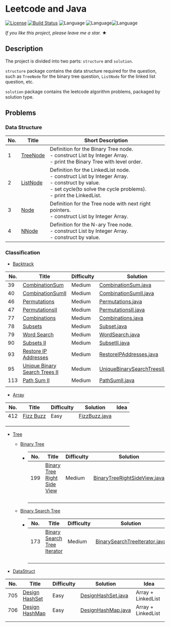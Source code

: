 # Leetcode and Java

[![License](https://img.shields.io/badge/license-Apache_2.0-blue.svg)](LICENSE.md) [![Build Status](https://travis-ci.org/fishercoder1534/Leetcode.svg?branch=master)](https://travis-ci.org/fishercoder1534/Leetcode) ![Language](https://img.shields.io/badge/language-Java-blue.svg) ![Language](https://img.shields.io/badge/Leetcode-blue.svg)![Language](https://img.shields.io/badge/Algorithm-blue.svg)

_If you like this project, please leave me a star._ &#9733;

## Description
The project is divided into two parts: `structure` and `solution`.

`structure` package contains the data structure required for the question, such as `TreeNode` for the binary tree question, `ListNode` for the linked list question, etc.

`solution` package contains the leetcode algorithm problems, packaged by solution type.



## Problems

### Data Structure

| No.  | Title                                            | Short Description                                            |
| ---- | ------------------------------------------------ | ------------------------------------------------------------ |
| 1    | [TreeNode](src/leetcode/structure/TreeNode.java) | Definition for the Binary Tree node. <br />- construct List by Integer Array.<br />- print the Binary Tree with level order. |
| 2    | [ListNode](src/leetcode/structure/ListNode.java) | Definition for the LinkedList node. <br />- construct List by Integer Array.<br />- construct by value.<br />- set cycle(to solve the cycle problems).<br />- print the LinkedList. |
| 3    | [Node](src/leetcode/structure/Node.java)         | Definition for the Tree node with next right pointers. <br />- construct List by Integer Array. |
| 4    | [NNode](src/leetcode/structure/NNode.java)       | Definition for the N-ary Tree node. <br />- construct List by Integer Array.<br />- construct by value. |





### Classification

- [Backtrack](src/leetcode/solution/backtrack)

| No.  | Title   | Difficulty | Solution                                                   | Idea |
| ---- | ------- | ---------- | ---------------------------------------------------------- | ---- |
| 39   | [CombinationSum](https://leetcode.com/problems/combination-sum/)      | Medium     | [CombinationSum.java](src/leetcode/solution/backtrack/CombinationSum.java) |      |
| 40   | [CombinationSumII](https://leetcode.com/problems/combination-sum-II/) | Medium     | [CombinationSumII.java](src/leetcode/solution/backtrack/CombinationSumII.java) |      |
| 46   | [Permutations](https://leetcode.com/problems/permutations/)           | Medium | [Permutations.java](src/leetcode/solution/backtrack/Permutations.java) | |
| 47 | [PermutationsII](https://leetcode.com/problems/permutations-ii/) | Medium | [PermutationsII.java](src/leetcode/solution/backtrack/PermutationsII.java) | |
| 77 | [Combinations](https://leetcode.com/problems/combinations/) | Medium | [Combinations.java](src/leetcode/solution/backtrack/Combinations.java) | |
| 78   | [Subsets](https://leetcode.com/problems/subsets/) 	                   | Medium    | [Subset.java](src/leetcode/solution/backtrack/Subset.java) |      |
| 79 | [Word Search](https://leetcode.com/problems/word-search/) | Medium | [WordSearch.java](src/leetcode/solution/backtrack/WordSearch.java) | |
| 90 | [Subsets II](https://leetcode.com/problems/subsets-ii/) | Medium | [SubsetII.java](src/leetcode/solution/backtrack/SubsetII.java) | |
| 93 | [Restore IP Addresses](https://leetcode.com/problems/restore-ip-addresses/) | Medium | [RestoreIPAddresses.java](src/leetcode/solution/backtrack/RestoreIPAddresses.java) | |
| 95 | [Unique Binary Search Trees II](https://leetcode.com/problems/unique-binary-search-trees-ii/) | Medium | [UniqueBinarySearchTreesII.java](src/leetcode/solution/backtrack/UniqueBinarySearchTreesII.java) | |
| 113 | [Path Sum II](https://leetcode.com/problems/path-sum-ii/) | Medium | [PathSumII.java](src/leetcode/solution/backtrack/PathSumII.java) | |
|  |  |  |  | |

- [Array](src/leetcode/solution/array)

| No.  | Title                                                 | Difficulty | Solution                                                   | Idea |
| ---- | ----------------------------------------------------- | ---------- | ---------------------------------------------------------- | ---- |
| 412  | [Fizz Buzz](https://leetcode.com/problems/fizz-buzz/) | Easy       | [FizzBuzz.java](src/leetcode/solution/array/FizzBuzz.java) |      |
|      |                                                       |            |                                                            |      |
|      |                                                       |            |                                                            |      |
|      |                                                       |            |                                                            |      |

- [Tree](src/leetcode/solution/tree)

  - [Binary Tree](src/leetcode/solution/tree/bst)
  
    - | No.  | Title                                                        | Difficulty | Solution                                                     | Idea |
      | ---- | ------------------------------------------------------------ | ---------- | ------------------------------------------------------------ | ---- |
      | 199  | [Binary Tree Right Side View](https://leetcode.com/problems/binary-tree-right-side-view/) | Medium     | [BinaryTreeRightSideView.java](src/leetcode/solution/tree/BinaryTreeRightSideView.java) |      |
      |      |                                                              |            |                                                              |      |
      |      |                                                              |            |                                                              |      |
      |      |                                                              |            |                                                              |      |
      |      |                                                              |            |                                                              |      |
  
  - [Binary Search Tree](src/leetcode/solution/tree/bst)
  
    - | No.  | Title                                                        | Difficulty | Solution                                                     | Idea |
      | ---- | ------------------------------------------------------------ | ---------- | ------------------------------------------------------------ | ---- |
      | 173  | [Binary Search Tree Iterator](https://leetcode.com/problems/binary-search-tree-iterator/) | Medium     | [BinarySearchTreeIterator.java](src/leetcode/solution/tree/bst/BinarySearchTreeIterator.java) |      |
      |      |                                                              |            |                                                              |      |
      |      |                                                              |            |                                                              |      |
      |      |                                                              |            |                                                              |      |
      |      |                                                              |            |                                                              |      |
  

- [DataStruct](src/leetcode/solution/DataStruct)

| No.  | Title                                                        | Difficulty | Solution                                                     | Idea               |
| ---- | ------------------------------------------------------------ | ---------- | ------------------------------------------------------------ | ------------------ |
| 705  | [Design HashSet](https://leetcode.com/problems/design-hashset/) | Easy       | [DesignHashSet.java](src/leetcode/solution/DataStruct/DesignHashSet.java) | Array + LinkedList |
| 706  | [Design HashMap](https://leetcode.com/problems/design-hashmap/) | Easy       | [DesignHashMap.java](src/leetcode/solution/DataStruct/DesignHashMap.java) | Array + LinkedList |
|      |                                                              |            |                                                              |                    |
|      |                                                              |            |                                                              |                    |
